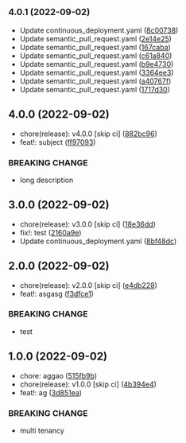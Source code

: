 ## <small>4.0.1 (2022-09-02)</small>

* Update continuous_deployment.yaml ([8c00738](https://github.com/andreilg/crispy-bassoon/commit/8c00738))
* Update semantic_pull_request.yaml ([2e14e25](https://github.com/andreilg/crispy-bassoon/commit/2e14e25))
* Update semantic_pull_request.yaml ([167caba](https://github.com/andreilg/crispy-bassoon/commit/167caba))
* Update semantic_pull_request.yaml ([c61a840](https://github.com/andreilg/crispy-bassoon/commit/c61a840))
* Update semantic_pull_request.yaml ([b9e4730](https://github.com/andreilg/crispy-bassoon/commit/b9e4730))
* Update semantic_pull_request.yaml ([3364ee3](https://github.com/andreilg/crispy-bassoon/commit/3364ee3))
* Update semantic_pull_request.yaml ([a40767f](https://github.com/andreilg/crispy-bassoon/commit/a40767f))
* Update semantic_pull_request.yaml ([1717d30](https://github.com/andreilg/crispy-bassoon/commit/1717d30))



## 4.0.0 (2022-09-02)

* chore(release): v4.0.0 [skip ci] ([882bc96](https://github.com/andreilg/crispy-bassoon/commit/882bc96))
* feat!: subject ([ff97093](https://github.com/andreilg/crispy-bassoon/commit/ff97093))


### BREAKING CHANGE

* long description


## 3.0.0 (2022-09-02)

* chore(release): v3.0.0 [skip ci] ([18e36dd](https://github.com/andreilg/crispy-bassoon/commit/18e36dd))
* fix!: test ([2160a9e](https://github.com/andreilg/crispy-bassoon/commit/2160a9e))
* Update continuous_deployment.yaml ([8bf48dc](https://github.com/andreilg/crispy-bassoon/commit/8bf48dc))



## 2.0.0 (2022-09-02)

* chore(release): v2.0.0 [skip ci] ([e4db228](https://github.com/andreilg/crispy-bassoon/commit/e4db228))
* feat!: asgasg ([f3dfce1](https://github.com/andreilg/crispy-bassoon/commit/f3dfce1))


### BREAKING CHANGE

* test


## 1.0.0 (2022-09-02)

* chore: aggao ([515fb9b](https://github.com/andreilg/crispy-bassoon/commit/515fb9b))
* chore(release): v1.0.0 [skip ci] ([4b394e4](https://github.com/andreilg/crispy-bassoon/commit/4b394e4))
* feat!: ag ([3d851ea](https://github.com/andreilg/crispy-bassoon/commit/3d851ea))


### BREAKING CHANGE

* multi tenancy


